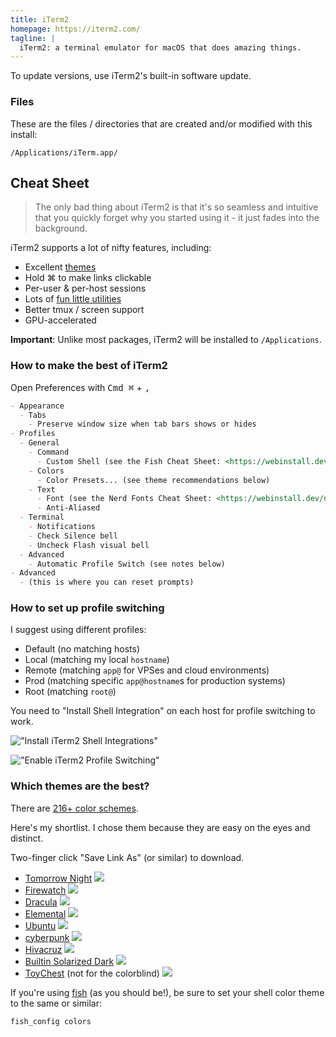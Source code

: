 ```yaml
---
title: iTerm2
homepage: https://iterm2.com/
tagline: |
  iTerm2: a terminal emulator for macOS that does amazing things.
---
```


To update versions, use iTerm2's built-in software update.

### Files

These are the files / directories that are created and/or modified with this
install:

```text
/Applications/iTerm.app/
```

## Cheat Sheet

> The only bad thing about iTerm2 is that it's so seamless and intuitive that
> you quickly forget why you started using it - it just fades into the
> background.

iTerm2 supports a lot of nifty features, including:

- Excellent [themes](https://iterm2colorschemes.com/)
- Hold ⌘ to make links clickable
- Per-user & per-host sessions
- Lots of
  [fun little utilities](https://www.iterm2.com/documentation-utilities.html)
- Better tmux / screen support
- GPU-accelerated

**Important**: Unlike most packages, iTerm2 will be installed to
`/Applications`.

### How to make the best of iTerm2

Open Preferences with <kbd>Cmd ⌘</kbd> + <kbd>,</kbd>

```md
- Appearance
  - Tabs
    - Preserve window size when tab bars shows or hides
- Profiles
  - General
    - Command
      - Custom Shell (see the Fish Cheat Sheet: <https://webinstall.dev/fish>)
    - Colors
      - Color Presets... (see theme recommendations below)
    - Text
      - Font (see the Nerd Fonts Cheat Sheet: <https://webinstall.dev/nerdfont>)
      - Anti-Aliased
  - Terminal
    - Notifications
    - Check Silence bell
    - Uncheck Flash visual bell
  - Advanced
    - Automatic Profile Switch (see notes below)
- Advanced
  - (this is where you can reset prompts)
```

### How to set up profile switching

I suggest using different profiles:

- Default (no matching hosts)
- Local (matching my local `hostname`)
- Remote (matching `app@` for VPSes and cloud environments)
- Prod (matching specific `app@hostname`s for production systems)
- Root (matching `root@`)

You need to "Install Shell Integration" on each host for profile switching to
work.

!["Install iTerm2 Shell Integrations"](https://i.imgur.com/PRuQViC.png)

!["Enable iTerm2 Profile Switching"](https://i.imgur.com/syRmikE.png)

### Which themes are the best?

There are [216+ color schemes](https://iterm2colorschemes.com/).

Here's my shortlist. I chose them because they are easy on the eyes and
distinct.

Two-finger click "Save Link As" (or similar) to download.

- <a href="/packages/iterm2/schemes/Tomorrow%20Night.itermcolors" download>Tomorrow
  Night</a>
  ![](https://raw.githubusercontent.com/mbadolato/iTerm2-Color-Schemes/master/screenshots/tomorrow_night.png)
- <a href="/packages/iterm2/schemes/Firewatch.itermcolors" download>Firewatch</a>
  ![](https://raw.githubusercontent.com/mbadolato/iTerm2-Color-Schemes/master/screenshots/firewatch.png)
- <a href="/packages/iterm2/schemes/Dracula.itermcolors" download>Dracula</a>
  ![](https://raw.githubusercontent.com/mbadolato/iTerm2-Color-Schemes/master/screenshots/dracula.png)
- <a href="/packages/iterm2/schemes/Elemental.itermcolors" download>Elemental</a>
  ![](https://raw.githubusercontent.com/mbadolato/iTerm2-Color-Schemes/master/screenshots/elemental.png)
- <a href="/packages/iterm2/schemes/Ubuntu.itermcolors" download>Ubuntu</a>
  ![](https://raw.githubusercontent.com/mbadolato/iTerm2-Color-Schemes/master/screenshots/ubuntu.png)
- <a href="/packages/iterm2/schemes/cyberpunk.itermcolors" download>cyberpunk</a>
  ![](https://raw.githubusercontent.com/mbadolato/iTerm2-Color-Schemes/master/screenshots/cyberpunk.png)
- <a href="/packages/iterm2/schemes/Hivacruz.itermcolors" download>Hivacruz</a>
  ![](https://raw.githubusercontent.com/mbadolato/iTerm2-Color-Schemes/master/screenshots/hivacruz.png)
- <a href="/packages/iterm2/schemes/Builtin%20Solarized%20Dark.itermcolors" download>Builtin
  Solarized Dark</a>
  ![](https://raw.githubusercontent.com/mbadolato/iTerm2-Color-Schemes/master/screenshots/builtin_solarized_dark.png)
- <a href="/packages/iterm2/schemes/ToyChest.itermcolors" download>ToyChest</a>
  (not for the colorblind)
  ![](https://raw.githubusercontent.com/mbadolato/iTerm2-Color-Schemes/master/screenshots/toy_chest.png)

<!--
Other considerations:
Grape
-->

If you're using [fish](https://webinstall.dev/fish) (as you should be!), be sure
to set your shell color theme to the same or similar:

```sh
fish_config colors
```
